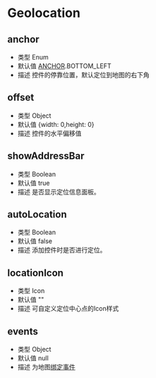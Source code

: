 # Geolocation

## anchor
* 类型 Enum
* 默认值 [ANCHOR](/guide/constants.html#controlanchor).BOTTOM_LEFT
* 描述 	控件的停靠位置，默认定位到地图的右下角

## offset
* 类型 Object
* 默认值 {width: 0,height: 0}
* 描述 控件的水平偏移值

## showAddressBar
* 类型 Boolean
* 默认值 true
* 描述 是否显示定位信息面板。

## autoLocation
* 类型 Boolean
* 默认值 false
* 描述 添加控件时是否进行定位。

## locationIcon
* 类型 Icon
* 默认值 ""
* 描述 可自定义定位中心点的Icon样式

## events
* 类型 Object
* 默认值 null
* 描述 为地图[绑定事件](http://lbsyun.baidu.com/cms/jsapi/reference/jsapi_reference_3_0.html#a2b5)



